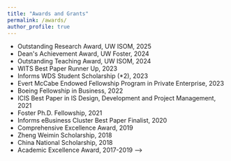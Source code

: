 ```yaml
---
title: "Awards and Grants"
permalink: /awards/
author_profile: true
---
```


- Outstanding Research Award, UW ISOM, 2025
- Dean's Achievement Award, UW Foster, 2024
- Outstanding Teaching Award, UW ISOM, 2024
- WITS Best Paper Runner Up, 2023
- Informs WDS Student Scholarship (*2), 2023
- Evert McCabe Endowed Fellowship Program in Private Enterprise, 2023
- Boeing Fellowship in Business, 2022
- ICIS Best Paper in IS Design, Development and Project Management, 2021
- Foster Ph.D. Fellowship, 2021
- Informs eBusiness Cluster Best Paper Finalist, 2020
- Comprehensive Excellence Award, 2019
- Zheng Weimin Scholarship, 2018
- China National Scholarship, 2018
- Academic Excellence Award, 2017-2019
 -->

